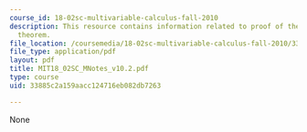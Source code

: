 ```yaml
---
course_id: 18-02sc-multivariable-calculus-fall-2010
description: This resource contains information related to proof of the divergence
  theorem.
file_location: /coursemedia/18-02sc-multivariable-calculus-fall-2010/33885c2a159aacc124716eb082db7263_MIT18_02SC_MNotes_v10.2.pdf
file_type: application/pdf
layout: pdf
title: MIT18_02SC_MNotes_v10.2.pdf
type: course
uid: 33885c2a159aacc124716eb082db7263

---
```

None
